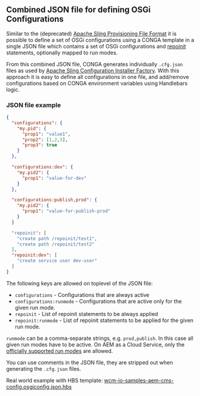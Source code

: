 ## Combined JSON file for defining OSGi Configurations

Similar to the (deprecated) [Apache Sling Provisioning File Format][sling-provisioning] it is possible to define a set of OSGi configurations using a CONGA template in a single JSON file which contains a set of OSGi configurations and [repoinit][sling-repoinit] statements, optionally mapped to run modes.

From this combined JSON file, CONGA generates individually `.cfg.json` files as used by [Apache Sling Configuration Installer Factory][sling-configuration-installer-factory-cfg-json]. With this approach it is easy to define all configurations in one file, and add/remove configurations based on CONGA environment variables using Handlebars logic.

### JSON file example

```json
{
  "configurations": {
    "my.pid": {
      "prop1": "value1",
      "prop2": [1,2,3],
      "prop3": true
    }
  },

  "configurations:dev": {
    "my.pid2": {
      "prop1": "value-for-dev"
    }
  },

  "configurations:publish,prod": {
    "my.pid2": {
      "prop1": "value-for-publish-prod"
    }
  }

  "repoinit": [
    "create path /repoinit/test1",
    "create path /repoinit/test2"
  ],
  "repoinit:dev": [
    "create service user dev-user"
  ]
}
```

The following keys are allowed on toplevel of the JSON file:

* `configurations` - Configurations that are always active
* `configurations:runmode` - Configurations that are active only for the given run mode.
* `repoinit` - List of repoinit statements to be always applied
* `repoinit:runmode` - List of repoinit statements to be applied for the given run mode.

`runmode` can be a comma-separate strings, e.g. `prod,publish`. In this case all given run modes have to be active. On AEM as a Cloud Service, only the [officially supported run modes][aemaacs-runmodes] are allowed.

You can use comments in the JSON file, they are stripped out when generating the `.cfg.json` files.

Real world example with HBS template: [wcm-io-samples-aem-cms-config.osgiconfig.json.hbs](https://github.com/wcm-io/io.wcm.samples/blob/develop/config-definition/src/main/templates/wcm-io-samples-aem-cms/wcm-io-samples-aem-cms-config.osgiconfig.json.hbs)

[sling-provisioning]: https://sling.apache.org/documentation/development/slingstart.html
[sling-repoinit]: https://sling.apache.org/documentation/bundles/repository-initialization.html
[sling-configuration-installer-factory-cfg-json]: https://sling.apache.org/documentation/bundles/configuration-installer-factory.html#configuration-files-cfgjson
[aemaacs-runmodes]: https://experienceleague.adobe.com/docs/experience-manager-cloud-service/content/implementing/deploying/overview.html?lang=en#runmodes